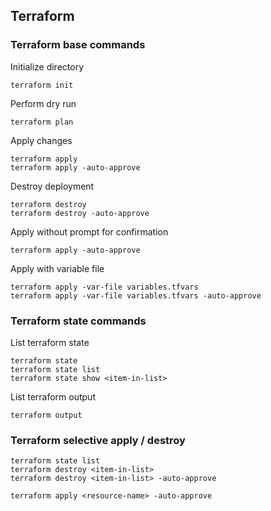 
## Terraform

### Terraform base commands

Initialize directory

```
terraform init
```

Perform dry run
```
terraform plan
```

Apply changes
```
terraform apply
terraform apply -auto-approve
```

Destroy deployment
```
terraform destroy
terraform destroy -auto-approve
```

Apply without prompt for confirmation
```
terraform apply -auto-approve
```

Apply with variable file
```
terraform apply -var-file variables.tfvars
terraform apply -var-file variables.tfvars -auto-approve
```

### Terraform state commands

List terraform state

```
terraform state
terraform state list
terraform state show <item-in-list>
```

List terraform output

```
terraform output
```

### Terraform selective apply / destroy

```
terraform state list
terraform destroy <item-in-list>
terraform destroy <item-in-list> -auto-approve

terraform apply <resource-name> -auto-approve
```



